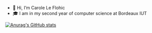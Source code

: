 - 👋 Hi, I’m Carole Le Flohic
- :mortar_board: I am in my second year of computer science at Bordeaux IUT

[![Anurag's GitHub stats](https://github-readme-stats.vercel.app/api?username=CaroleLf)](https://github.com/anuraghazra/github-readme-stats)

